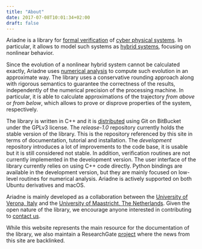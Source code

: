 ```yaml
---
title: "About"
date: 2017-07-08T10:01:34+02:00
draft: false
---
```


Ariadne is a library for [formal verification](https://en.wikipedia.org/wiki/Formal_verification) of [cyber physical systems](https://en.wikipedia.org/wiki/Cyber-physical_system). In particular, it allows to model such systems as [hybrid systems](https://en.wikipedia.org/wiki/Hybrid_system), focusing on nonlinear behavior.

Since the evolution of a nonlinear hybrid system cannot be calculated exactly, Ariadne uses [numerical analysis](https://en.wikipedia.org/wiki/Numerical_analysis) to compute such evolution in an approximate way. The library uses a conservative rounding approach along with rigorous semantics to guarantee the correctness of the results, independently of the numerical precision of the processing machine. In particular, it is able to calculate approximations of the trajectory *from above* or *from below*, which allows to prove or disprove properties of the system, respectively.

The library is written in C++ and it is [distributed](https://bitbucket.org/ariadne-cps) using Git on BitBucket under the GPLv3 license. The *release-1.0* repository currently holds the stable version of the library. This is the repository referenced by this site in terms of documentation, tutorial and installation. The *development* repository introduces a lot of improvements to the code base, it is usable but it is still considered not stable. In addition, verification routines are not currently implemented in the development version. The user interface of the library currently relies on using C++ code directly. Python bindings are available in the development version, but they are mainly focused on low-level routines for numerical analysis. Ariadne is actively supported on both Ubuntu derivatives and macOS.

Ariadne is mainly developed as a collaboration between the [University of Verona, Italy](http://www.di.univr.it/?lang=en) and the [University of Maastricht, The Netherlands](https://www.maastrichtuniversity.nl/research/department-data-science-and-knowledge-engineering). Given the open nature of the library, we encourage anyone interested in contributing to [contact us](mailto:developers@ariadne-cps.org).

While this website represents the main resource for the documentation of the library, we also maintain a ResearchGate [project](https://www.researchgate.net/project/Ariadne-2) where the news from this site are backlinked.

